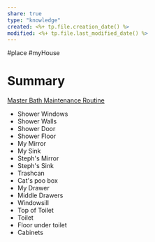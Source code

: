 ```yaml
---
share: true
type: "knowledge"
created: <%+ tp.file.creation_date() %> 
modified: <%+ tp.file.last_modified_date() %>
---
```

#place #myHouse 
# Summary
[Master Bath Maintenance Routine](./Master%20Bath%20Maintenance%20Routine.md)
- Shower Windows
- Shower Walls
- Shower Door
- Shower Floor
- My Mirror
- My Sink
- Steph's Mirror
- Steph's Sink
- Trashcan
- Cat's poo box
- My Drawer
- Middle Drawers
- Windowsill
- Top of Toilet
- Toilet
- Floor under toilet
- Cabinets